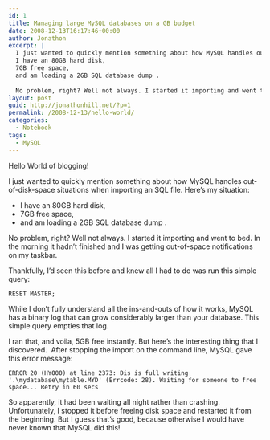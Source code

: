 ```yaml
---
id: 1
title: Managing large MySQL databases on a GB budget
date: 2008-12-13T16:17:46+00:00
author: Jonathon
excerpt: |
  I just wanted to quickly mention something about how MySQL handles out-of-disk-space situations when importing an SQL file. Here's my situation:
  I have an 80GB hard disk,
  7GB free space,
  and am loading a 2GB SQL database dump .
  
  No problem, right? Well not always. I started it importing and went to bed. In the morning it hadn't finished and I was getting out-of-space notifications on my taskbar.
layout: post
guid: http://jonathonhill.net/?p=1
permalink: /2008-12-13/hello-world/
categories:
  - Notebook
tags:
  - MySQL
---
```

Hello World of blogging!

I just wanted to quickly mention something about how MySQL handles out-of-disk-space situations when importing an SQL file. Here&#8217;s my situation:

  * I have an 80GB hard disk,
  * 7GB free space,
  * and am loading a 2GB SQL database dump .

No problem, right? Well not always. I started it importing and went to bed. In the morning it hadn&#8217;t finished and I was getting out-of-space notifications on my taskbar.

Thankfully, I&#8217;d seen this before and knew all I had to do was run this simple query:

`RESET MASTER;`

While I don&#8217;t fully understand all the ins-and-outs of how it works, MySQL has a binary log that can grow considerably larger than your database. This simple query empties that log.

I ran that, and voila, 5GB free instantly. But here&#8217;s the interesting thing that I discovered.  After stopping the import on the command line, MySQL gave this error message:

`ERROR 20 (HY000) at line 2373: Dis is full writing '.\mydatabase\mytable.MYD' (Errcode: 28). Waiting for someone to free space... Retry in 60 secs`

So apparently, it had been waiting all night rather than crashing. Unfortunately, I stopped it before freeing disk space and restarted it from the beginning. But I guess that&#8217;s good, because otherwise I would have never known that MySQL did this!